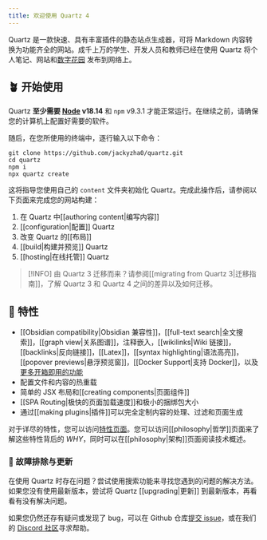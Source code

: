 ```yaml
---
title: 欢迎使用 Quartz 4
---
```


Quartz 是一款快速、具有丰富插件的静态站点生成器，可将 Markdown 内容转换为功能齐全的网站。成千上万的学生、开发人员和教师已经在使用 Quartz 将个人笔记、网站和[数字花园](https://jzhao.xyz/posts/networked-thought) 发布到网络上。

## 🪴 开始使用

Quartz **至少需要 [Node](https://nodejs.org/) v18.14** 和 `npm` v9.3.1 才能正常运行。在继续之前，请确保您的计算机上配置好需要的软件。

随后，在您所使用的终端中，逐行输入以下命令：

```shell
git clone https://github.com/jackyzha0/quartz.git
cd quartz
npm i
npx quartz create
```

这将指导您使用自己的 `content` 文件夹初始化 Quartz。完成此操作后，请参阅以下页面来完成您的网站构建：

1. 在 Quartz 中[[authoring content|编写内容]]
2. [[configuration|配置]] Quartz
3. 改变 Quartz 的[[布局]]
4. [[build|构建并预览]] Quartz
5. [[hosting|在线托管]] Quartz

> [!INFO]
> 由 Quartz 3 迁移而来？请参阅[[migrating from Quartz 3|迁移指南]]，了解 Quartz 3 和 Quartz 4 之间的差异以及如何迁移。

## 🔧 特性

- [[Obsidian compatibility|Obsidian 兼容性]]，[[full-text search|全文搜索]]，[[graph view|关系图谱]]，注释嵌入，[[wikilinks|Wiki 链接]]，[[backlinks|反向链接]]，[[Latex]]，[[syntax highlighting|语法高亮]]，[[popover previews|悬浮预览窗]]，[[Docker Support|支持 Docker]]，以及[更多开箱即用的功能](./features)
- 配置文件和内容的热重载
- 简单的 JSX 布局和[[creating components|页面组件]]
- [[SPA Routing|极快的页面加载速度]]和极小的捆绑包大小
- 通过[[making plugins|插件]]可以完全定制内容的处理、过滤和页面生成

对于详尽的特性，您可以访问[特性页面](./features)。您可以访问[[philosophy|哲学]]页面来了解这些特性背后的 _WHY_，同时可以在[[philosophy|架构]]页面阅读技术概述。

### 🚧 故障排除与更新

在使用 Quartz 时存在问题？尝试使用搜索功能来寻找您遇到的问题的解决方法。如果您没有使用最新版本，尝试将 Quartz [[upgrading|更新]] 到最新版本，再看看有没有解决问题。

如果您仍然还存有疑问或发现了 bug，可以在 Github 仓库[提交 issue](https://github.com/jackyzha0/quartz/issues)，或在我们的 [Discord 社区](https://discord.gg/cRFFHYye7t)寻求帮助。
